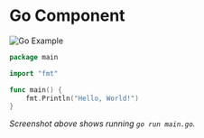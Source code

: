 # Go Component

![Go Example](../assets/screenshots/golang-example.png)

```go
package main

import "fmt"

func main() {
    fmt.Println("Hello, World!")
}
```

*Screenshot above shows running `go run main.go`.*